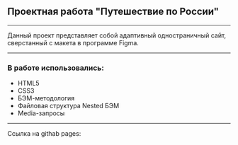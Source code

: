 ## Проектная работа "Путешествие по России"
______________________________________
Данный проект представляет собой адаптивный одностраничный сайт, 
сверстанный с макета в программе Figma.
______________________________________
### В работе использовались:
* HTML5
* CSS3
* БЭМ-методология
* Файловая структура Nested БЭМ 
* Media-запросы
______________________________________
Ссылка на githab pages: 

